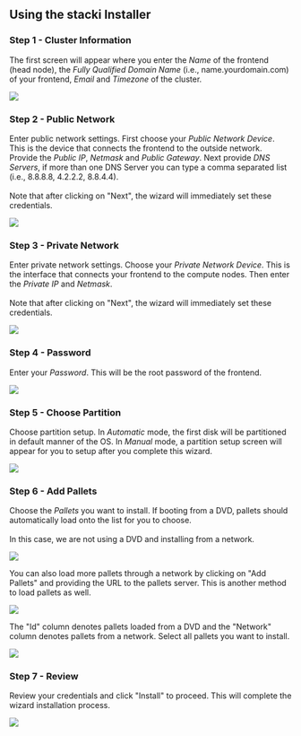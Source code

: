<h2>Using the stacki Installer</h2>

<h3>Step 1 - Cluster Information</h3>

The first screen will appear where you enter the <i>Name</i> of the frontend (head node), the <i>Fully Qualified Domain Name</i> (i.e., name.yourdomain.com) of your frontend, <i>Email</i> and <i>Timezone</i> of the cluster.

![](https://github.com/StackIQ/stacki/wiki/images/stacki_config_step_1b.png)

<h3>Step 2 - Public Network</h3>

Enter public network settings. First choose your <i>Public Network Device</i>.  This is the device that connects the frontend to the outside network.  Provide the <i>Public IP</i>, <i>Netmask</i> and <i>Public Gateway</i>.  Next provide <i>DNS Servers</i>, if more than one DNS Server you can type a comma separated list (i.e., 8.8.8.8, 4.2.2.2, 8.8.4.4).
<br /><br />
Note that after clicking on "Next", the wizard will immediately set these credentials.

![](https://github.com/StackIQ/stacki/wiki/images/stacki_config_step_2b.png)

<h3>Step 3 - Private Network</h3>

Enter private network settings. Choose your <i>Private Network Device</i>.  This is the interface that connects your frontend to the compute nodes.  Then enter the <i>Private IP</i> and <i>Netmask</i>.
<br /><br />
Note that after clicking on "Next", the wizard will immediately set these credentials.

![](https://github.com/StackIQ/stacki/wiki/images/stacki_config_step_3b.png)

<h3>Step 4 - Password</h3>

Enter your <i>Password</i>.  This will be the root password of the frontend.

![](https://github.com/StackIQ/stacki/wiki/images/stacki_config_step_4.png)

<h3>Step 5 - Choose Partition</h3>

Choose partition setup.  In <i>Automatic</i> mode, the first disk will be partitioned in default manner of the OS.  In <i>Manual</i> mode, a partition setup screen will appear for you to setup after you complete this wizard.

![](https://github.com/StackIQ/stacki/wiki/images/stacki_config_step_5.png)

<h3>Step 6 - Add Pallets</h3>

Choose the <i>Pallets</i> you want to install.  If booting from a DVD, pallets should automatically load onto the list for you to choose.
<br /><br />In this case, we are not using a DVD and installing from a network.

![](https://github.com/StackIQ/stacki/wiki/images/stacki_config_step_6a.png)

You can also load more pallets through a network by clicking on "Add Pallets" and providing the URL to the pallets server.  This is another method to load pallets as well.

![](https://github.com/StackIQ/stacki/wiki/images/stacki_config_step_6c.png)

The "Id" column denotes pallets loaded from a DVD and the "Network" column denotes pallets from a network. Select all pallets you want to install.

![](https://github.com/StackIQ/stacki/wiki/images/stacki_config_step_6e.png)

<h3>Step 7 - Review</h3>

Review your credentials and click "Install" to proceed.  This will complete the wizard installation process.

![](https://github.com/StackIQ/stacki/wiki/images/stacki_config_step_7.png)